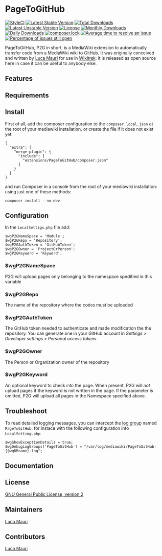 # PageToGitHub
[![StyleCI](https://github.styleci.io/repos/238323866/shield?branch=master)](https://github.styleci.io/repos/238323866)
[![Latest Stable Version](https://poser.pugx.org/lucamauri/page-to-github/v/stable)](https://packagist.org/packages/lucamauri/page-to-github)
[![Total Downloads](https://poser.pugx.org/lucamauri/page-to-github/downloads)](https://packagist.org/packages/lucamauri/page-to-github)
[![Latest Unstable Version](https://poser.pugx.org/lucamauri/page-to-github/v/unstable)](https://packagist.org/packages/lucamauri/page-to-github)
[![License](https://poser.pugx.org/lucamauri/page-to-github/license)](https://packagist.org/packages/lucamauri/page-to-github)
[![Monthly Downloads](https://poser.pugx.org/lucamauri/page-to-github/d/monthly)](https://packagist.org/packages/lucamauri/page-to-github)
[![Daily Downloads](https://poser.pugx.org/lucamauri/page-to-github/d/daily)](https://packagist.org/packages/lucamauri/page-to-github)
[![composer.lock](https://poser.pugx.org/lucamauri/page-to-github/composerlock)](https://packagist.org/packages/lucamauri/page-to-github)
[![Average time to resolve an issue](http://isitmaintained.com/badge/resolution/lucamauri/PageToGitHub.svg)](http://isitmaintained.com/project/lucamauri/PageToGitHub "Average time to resolve an issue")
[![Percentage of issues still open](http://isitmaintained.com/badge/open/lucamauri/PageToGitHub.svg)](http://isitmaintained.com/project/lucamauri/PageToGitHub "Percentage of issues still open")

PageToGitHub, P2G in short, is a MediaWiki extension to automatically transfer code from a MediaWiki wiki to GitHub.
It was originally conceived and written by [Luca Mauri](https://github.com/lucamauri) for use in [Wikitrek](https://github.com/WikiTrek): it is released as open source here in case it can be useful to anybody else.

## Features

## Requirements

## Install
First of all, add the composer configuration to the `composer.local.json` at the root of your mediawiki installation, or create the file if it does not exist yet:
```
{
  "extra": {
    "merge-plugin": {
      "include": [
        "extensions/PageToGitHub/composer.json"
      ]
    }
  }
}
```

and run Composer in a console from the root of your mediawiki installation: using just one of these methods:
```
composer install --no-dev
```


## Configuration
In the `LocalSettigs.php` file add:

```
$wgP2GNameSpace = 'Module';
$wgP2GRepo = 'Repository';
$wgP2GAuthToken = 'GitHubToken';
$wgP2GOwner = 'ProjectOrPerson';
$wgP2GKeyword = 'Keyword';
```
### $wgP2GNameSpace
P2G will upload pages only belonging to the namespace spedified in this variable
### $wgP2GRepo
The name of the repository where the codes must be uploaded
### $wgP2GAuthToken
The GitHub token needed to authenticate and made modification the the repository. You can generate one in your GitHub account in *Settings* > *Developer settings* > *Personal access tokens*
### $wgP2GOwner
The Person or Organization owner of the repository
### $wgP2GKeyword
An optional keyword to check into the page. When present, P2G will *not* upload pages if the keyword is not written in the page. If the parameter is omitted, P2G will upload all pages in the Namespace specified above.
 
## Troubleshoot
To read detailed logging messages, you can intercept the [log group](https://www.mediawiki.org/wiki/Manual:$wgDebugLogGroups) named `PageToGitHub`: for instace with the following configuration into `LocalSetting.php`:

```
$wgShowExceptionDetails = true;
$wgDebugLogGroups['PageToGitHub'] = "/var/log/mediawiki/PageToGitHub-{$wgDBname}.log";
```

## Documentation
## License
[GNU General Public License, version 2](https://www.gnu.org/licenses/old-licenses/gpl-2.0.en.html)

## Maintainers
[Luca Mauri](https://github.com/lucamauri)

## Contributors
[Luca Mauri](https://github.com/lucamauri)
